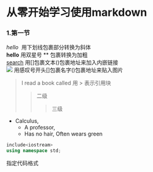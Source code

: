 # 从零开始学习使用markdown
### 1.第一节
_hello_  用下划线包裹部分转换为斜体  
**hello** 用双星号 ** 包裹转换为加粗  
[search](www.github.com) 用[]包裹文本()包裹地址来加入内嵌链接  
![](http://octodex.github.com/images/octdrey-catburn.jpg) 用感叹号开头[]包裹名字()包裹地址来贴入图片
>I read a book called 用 > 表示引用块  
>> 二级
>>> 三级  
>>>  
* Calculus,
  * A professor, 
  * Has no hair, Often wears green  
```c++
include<iostream>
using namespace std;
```
指定代码格式  


